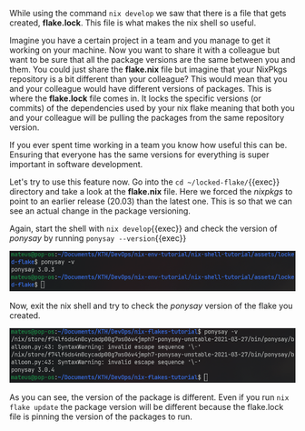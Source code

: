 While using the command `nix develop` we saw that there is a file that gets created, **flake.lock**. This file is what makes the nix shell so useful.

Imagine you have a certain project in a team and you manage to get it working on your machine. Now you want to share it with a colleague but want to be sure that all the package versions are the same between you and them. You could just share the **flake.nix** file but imagine that your NixPkgs repository is a bit different than your colleague? This would mean that you and your colleague would have different versions of packages. This is where the **flake.lock** file comes in. It locks the specific versions (or commits) of the dependencies used by your nix flake meaning that both you and your colleague will be pulling the packages from the same repository version.

If you ever spent time working in a team you know how useful this can be. Ensuring that everyone has the same versions for everything is super important in software development.

Let's try to use this feature now. Go into the `cd ~/locked-flake/`{{exec}} directory and take a look at the **flake.nix** file. Here we forced the *nixpkgs* to point to an earlier release (20.03) than the latest one. This is so that we can see an actual change in the package versioning.

Again, start the shell with `nix develop`{{exec}} and check the version of *ponysay* by running `ponysay --version`{{exec}}

![Ponysay Old](../imgs/ponysay_old_version.png)

Now, exit the nix shell and try to check the *ponysay* version of the flake you created.

![Ponysay New](../imgs/ponysay_new_version.png)

As you can see, the version of the package is different. Even if you run `nix flake update` the package version will be different because the flake.lock file is pinning the version of the packages to run.
